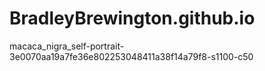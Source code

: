 # BradleyBrewington.github.io

macaca_nigra_self-portrait-3e0070aa19a7fe36e802253048411a38f14a79f8-s1100-c50
